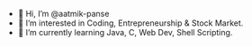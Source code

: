 - 👋 Hi, I’m @aatmik-panse
- 👀 I’m interested in Coding, Entrepreneurship & Stock Market.
- 🌱 I’m currently learning Java, C, Web Dev, Shell Scripting.

<!---
aatmik-panse/aatmik-panse is a ✨ special ✨ repository because its `README.md` (this file) appears on your GitHub profile.
You can click the Preview link to take a look at your changes.
--->
